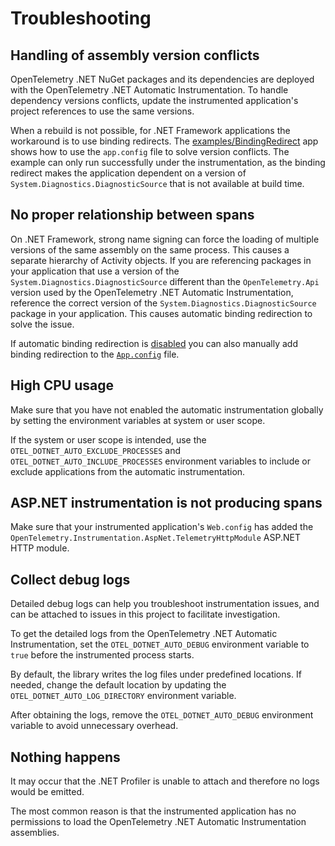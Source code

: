 # Troubleshooting

## Handling of assembly version conflicts

OpenTelemetry .NET NuGet packages and its dependencies
are deployed with the OpenTelemetry .NET Automatic Instrumentation.
To handle dependency versions conflicts,
update the instrumented application's project references
to use the same versions.

When a rebuild is not possible,
for .NET Framework applications the workaround is to use binding redirects.
The [examples/BindingRedirect](./../examples/BindingRedirect/) app shows how
to use the `app.config` file to solve version conflicts.
The example can only run successfully under the instrumentation, as the
binding redirect makes the application dependent on a version of
`System.Diagnostics.DiagnosticSource` that is not available at build time.

## No proper relationship between spans

On .NET Framework, strong name signing can force the loading of multiple versions
of the same assembly on the same process. This causes a separate hierarchy of
Activity objects. If you are referencing packages in your application that use a
version of the `System.Diagnostics.DiagnosticSource` different than the `OpenTelemetry.Api`
version used by the OpenTelemetry .NET Automatic Instrumentation, reference
the correct version of the `System.Diagnostics.DiagnosticSource` package
in your application.
This causes automatic binding redirection to solve the issue.

If automatic binding redirection is [disabled](https://docs.microsoft.com/en-us/dotnet/framework/configure-apps/how-to-enable-and-disable-automatic-binding-redirection)
you can also manually add binding redirection to the [`App.config`](../examples/BindingRedirect/App.config)
file.

## High CPU usage

Make sure that you have not enabled the automatic instrumentation globally
by setting the environment variables at system or user scope.

If the system or user scope is intended, use the `OTEL_DOTNET_AUTO_EXCLUDE_PROCESSES`
and `OTEL_DOTNET_AUTO_INCLUDE_PROCESSES` environment variables to include or exclude
applications from the automatic instrumentation.

## ASP.NET instrumentation is not producing spans

Make sure that your instrumented application's `Web.config` has
added the `OpenTelemetry.Instrumentation.AspNet.TelemetryHttpModule`
ASP.NET HTTP module.

## Collect debug logs

Detailed debug logs can help you troubleshoot instrumentation issues, and can be
attached to issues in this project to facilitate investigation.

To get the detailed logs from the OpenTelemetry .NET Automatic Instrumentation, set
the `OTEL_DOTNET_AUTO_DEBUG` environment variable to `true` before the
instrumented process starts.

By default, the library writes the log files under predefined locations. If needed,
change the default location by updating the `OTEL_DOTNET_AUTO_LOG_DIRECTORY`
environment variable.

After obtaining the logs, remove the `OTEL_DOTNET_AUTO_DEBUG`
environment variable to avoid unnecessary overhead.

## Nothing happens

It may occur that the .NET Profiler is unable to attach
and therefore no logs would be emitted.

The most common reason is that the instrumented application
has no permissions to load the OpenTelemetry .NET Automatic Instrumentation
assemblies.
